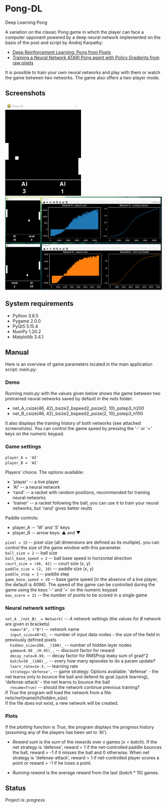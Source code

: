 # Pong-DL
Deep Learning Pong

A variation on the classic Pong game in which the player can face a computer opponent powered by
a deep neural network implemented on the basis of the post and script by Andrej Karpathy:
* [Deep Reinforcement Learning: Pong from Pixels](http://karpathy.github.io/2016/05/31/rl/)
* [Training a Neural Network ATARI Pong agent with Policy Gradients from raw pixels](https://gist.github.com/karpathy/a4166c7fe253700972fcbc77e4ea32c5)

It is possible to train your own neural networks and play with them or watch the game between two networks.
The game also offers a two-player mode.


## Screenshots
<img src="./screenshots/pong-dl.gif" height="300">&nbsp;&nbsp;&nbsp;&nbsp;&nbsp;&nbsp;&nbsp;&nbsp;
<img src="./screenshots/screen.png" height="300">


## System requirements
* Python 3.8.5
* Pygame 2.0.0 
* PyQt5 5.15.4
* NumPy 1.20.2 
* Matplotlib 3.4.1 


## Manual
Here is an overview of game parameters located in the main application script: _main.py_.


### Demo

Running _main.py_ with the values given below shows the game between two pretrained neural networks saved by default in the _nets_ folder:
* net_A_csize(46, 42)_bsize2_bspeed2_psize(2, 10)_pstep3_h200
* net_B_csize(46, 42)_bsize2_bspeed2_psize(2, 10)_pstep3_h100

It also displays the training history of both networks (see attached screenshots).
You can control the game speed by pressing the '-' or '+' keys on the numeric keypad.


### Game settings

`player_A = 'AI'`</br >
`player_B = 'AI'`</br >

Players' choice. The options available:
* 'player' -- a live player
* 'AI' -- a neural network
* 'rand' -- a racket with random positions, recommended for training neural networks
* 'trainer' -- a racket following the ball, you can use it to train your neural networks, but 'rand' gives better reults

Paddle controls:
* player_A -- 'W' and 'S' keys
* player_B -- arrow keys: ▲ and ▼

`pixel = 15` -- pixel size (all dimensions are defined as its multiple). you can control the size of the game window with this parameter.</br >
`ball_size = 2` -- ball size</br >
`ball_base_speed = 2` -- ball base speed in horizontal direction</br >
`court_size = (46, 42)` -- court size (x, y)</br >
`paddle_size = (2, 10)` -- paddle size (x, y)</br >
`paddle_step = 3` -- paddle step</br >
`game_base_speed = 20` -- base game speed (in the absence of a live player, the default is 4096). The speed of the game can be controlled during the game using the keys '-' and '+' on the numeric keypad</br >
`max_score = 21` -- the number of points to be scored in a single game</br >


### Neural network settings

`net_A _(net_B)_ = Network(` -- _A_ network settings (the values for _B_ network are given in brackets)</br >
&nbsp;&nbsp;&nbsp;&nbsp;`name="A", ("B")` -- network name</br >
&nbsp;&nbsp;&nbsp;&nbsp;`input_size=46*42,` -- number of input data nodes - the size of the field in previously defined pixels</br >
&nbsp;&nbsp;&nbsp;&nbsp;`hidden_size=200, _(100)_` -- number of hidden layer nodes</br >
&nbsp;&nbsp;&nbsp;&nbsp;`gamma=0.98 _(0.95)_,` -- discount factor for reward</br >
&nbsp;&nbsp;&nbsp;&nbsp;`decay_rate=0.99,` -- decay factor for RMSProp leaky sum of grad^2</br >
&nbsp;&nbsp;&nbsp;&nbsp;`batch=50 _(100)_,` -- every how many episodes to do a param update?</br >
&nbsp;&nbsp;&nbsp;&nbsp;`learn_rate=1e-3,` -- learning rate</br >
&nbsp;&nbsp;&nbsp;&nbsp;`strategy='defense',` -- game strategy. Options available: 'defense' - the net learns only to bounce the ball and defend its goal (quick learning), 'defense-attack' - the net learns to bounce the ball</br >
&nbsp;&nbsp;&nbsp;&nbsp;`resume=True)` -- should the network continue previous training?</br >
If _True_ the program will load the network from a file: _nets/net_{name}_h{hidden_size}_</br >
If the file does not exist, a new network will be created.


### Plots

If the _plotting_ function is _True_, the program displays the progress history (assuming any of the players has been set to 'AI').

* _Reward sum_ is the sum of the rewards over _x_ games (_x = batch_).
If the net strategy is 'defense', reward = 1 if the net-controlled paddle bounces the ball, reward = -1 if it misses the ball and 0 otherwise.
When net strategy is 'defense-attack', reward = 1 if net-controlled player scores a point or reward = -1 if he loses a point.

* _Running reward_ is the average reward from the last (_batch_ * 10) games.


## Status
Project is: _progress_
